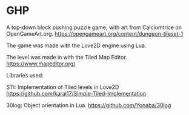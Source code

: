 # GHP

A top-down block pushing puzzle game, with art from Calciumtrice on OpenGameArt.org.
https://opengameart.org/content/dungeon-tileset-1

The game was made with the Love2D engine using Lua.

The level was made in with the Tiled Map Editor.
https://www.mapeditor.org/

Libraries used:

STI: Implementation of Tiled levels in Love2D
https://github.com/karai17/Simple-Tiled-Implementation

30log: Object orientation in Lua.
https://github.com/Yonaba/30log

